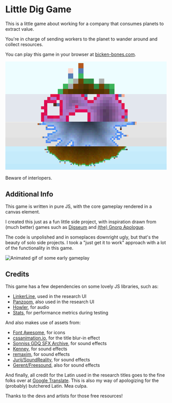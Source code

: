 # Little Dig Game

This is a little game about working for a company that consumes planets to extract value.

You're in charge of sending workers to the planet to wander around and collect resources.

You can play this game in your browser at [bicken-bones.com](https://bicken-bones.com/).

![Image showing a composite of the 4 planets in the game](/documentation/slices.png)

Beware of interlopers.

## Additional Info

This game is written in pure JS, with the core gameplay rendered in a canvas element.

I created this just as a fun little side project, with inspiration drawn from (much better) games such as [Digseum](https://store.steampowered.com/app/3361470/Digseum/) and [(the) Gnorp Apologue](https://store.steampowered.com/app/1473350/the_Gnorp_Apologue/).

The code is unpolished and in someplaces downright ugly, but that's the beauty of solo side projects. I took a "just get it to work" approach with a lot of the functionality in this game.

![Animated gif of some early gameplay](/documentation/gameplay.gif)

## Credits

This game has a few dependencies on some lovely JS libraries, such as:

-   [LinkerLine](https://github.com/AhmedAyachi/LinkerLine), used in the research UI
-   [Panzoom](https://github.com/timmywil/panzoom), also used in the research UI
-   [Howler](https://github.com/goldfire/howler.js), for audio
-   [Stats](https://github.com/mrdoob/stats.js), for performance metrics during testing

And also makes use of assets from:

-   [Font Awesome](https://fontawesome.com/), for icons
-   [cssanimation.io](https://github.com/yesiamrocks/cssanimation.io), for the title blur-in effect
-   [Sonniss GDQ SFX Archive](https://sonniss.com/gameaudiogdc/), for sound effects
-   [Kenney](https://kenney.nl/), for sound effects
-   [remaxim](https://opengameart.org/users/remaxim), for sound effects
-   [Jurij/SoundReality](https://pixabay.com/users/soundreality-31074404), for sound effects
-   [Gerent/Freesound](https://pixabay.com/users/freesound_community-46691455/), also for sound effects

And finally, all credit for the Latin used in the research titles goes to the fine folks over at [Google Translate](https://translate.google.com/). This is also my way of apologizing for the (probably) butchered Latin. Mea culpa.

Thanks to the devs and artists for those free resources!
